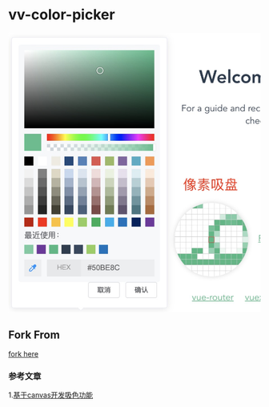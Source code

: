 # vv-color-picker

![preview](https://github.com/329988300/vv-color-picker/blob/main/public/demo.jpg)

## Fork From
[fork here](https://github.com/caohenghu/vue-colorpicker)

### 参考文章
1.[基于canvas开发吸色功能](https://juejin.cn/post/6844904118926983182)

